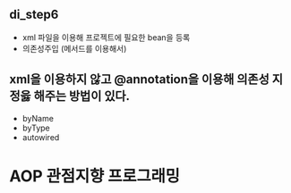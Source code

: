 ## di_step6

- xml 파일을 이용해 프로젝트에 필요한 bean을 등록
- 의존성주입 (메서드를 이용해서)



## xml을 이용하지 않고 @annotation을 이용해 의존성 지정읋 해주는 방법이 있다.

- byName
- byType
- autowired

# AOP 관점지향 프로그래밍



